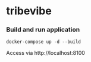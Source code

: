 # tribevibe
### Build and run application
`docker-compose up -d --build`

Access via http://localhost:8100
